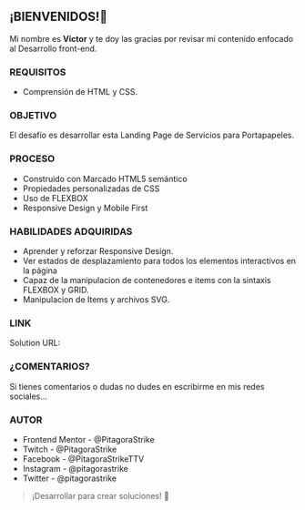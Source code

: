 


## ¡BIENVENIDOS!👋
Mi nombre es **Victor** y te doy las gracias por revisar mi contenido enfocado al Desarrollo front-end.

### REQUISITOS
- Comprensión de HTML y CSS.

### OBJETIVO
El desafío es desarrollar esta Landing Page de Servicios para Portapapeles.


### PROCESO
- Construido con Marcado HTML5 semántico
- Propiedades personalizadas de CSS
- Uso de FLEXBOX
- Responsive Design y Mobile First

### HABILIDADES ADQUIRIDAS

- Aprender y reforzar Responsive Design.
- Ver estados de desplazamiento para todos los elementos interactivos en la página
- Capaz de la manipulacion de contenedores e items con la sintaxis FLEXBOX y GRID.
- Manipulacion de Items y archivos SVG.

### LINK
Solution URL:

### ¿COMENTARIOS?
Si tienes comentarios o dudas no dudes en escribirme en mis redes sociales...

### AUTOR
- Frontend Mentor - @PitagoraStrike
- Twitch - @PitagoraStrike
- Facebook - @PitagoraStrikeTTV
- Instagram - @pitagorastrike
- Twitter - @pitagorastrike

> ¡Desarrollar para crear soluciones! 🚀
